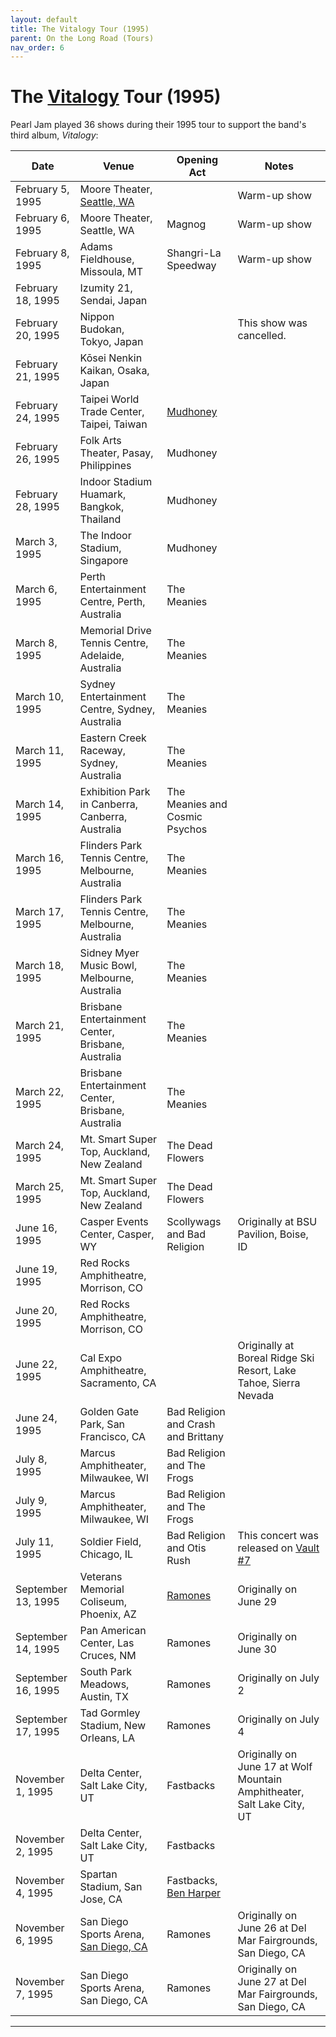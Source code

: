 ```yaml
---
layout: default
title: The Vitalogy Tour (1995)
parent: On the Long Road (Tours)
nav_order: 6
---
```


# The [Vitalogy](https://pearljamopedia.ml/docs/Albums/Studio/Vitalogy) Tour (1995)

Pearl Jam played 36 shows during their 1995 tour to support the band's third album, *Vitalogy*:

| Date | Venue | Opening Act | Notes |
| ---- | ----- | ----------- | ----- |
| February 5, 1995 | Moore Theater, [Seattle, WA](https://pearljamopedia.ml/docs/Notable-Mentions/Locations/Seattle-WA) | | Warm-up show
| February 6, 1995 | Moore Theater, Seattle, WA | Magnog | Warm-up show
| February 8, 1995 | Adams Fieldhouse, Missoula, MT | Shangri-La Speedway | Warm-up show
| February 18, 1995 | Izumity 21, Sendai, Japan | | |
| February 20, 1995 | Nippon Budokan, Tokyo, Japan | | This show was cancelled.
| February 21, 1995 | Kōsei Nenkin Kaikan, Osaka, Japan | | |
| February 24, 1995 | Taipei World Trade Center, Taipei, Taiwan | [Mudhoney](https://pearljamopedia.ml/docs/Notable-Mentions/Bands/Mudhoney)
| February 26, 1995 | Folk Arts Theater, Pasay, Philippines | Mudhoney |
| February 28, 1995 | Indoor Stadium Huamark, Bangkok, Thailand | Mudhoney | 
| March 3, 1995 | The Indoor Stadium, Singapore | Mudhoney |
| March 6, 1995 | Perth Entertainment Centre, Perth, Australia | The Meanies |
| March 8, 1995 | Memorial Drive Tennis Centre, Adelaide, Australia | The Meanies |
| March 10, 1995 | Sydney Entertainment Centre, Sydney, Australia | The Meanies |
| March 11, 1995 | Eastern Creek Raceway, Sydney, Australia | The Meanies |
| March 14, 1995 | Exhibition Park in Canberra, Canberra, Australia | The Meanies and Cosmic Psychos |
| March 16, 1995 | Flinders Park Tennis Centre, Melbourne, Australia | The Meanies |
| March 17, 1995 | Flinders Park Tennis Centre, Melbourne, Australia | The Meanies |
| March 18, 1995 | Sidney Myer Music Bowl, Melbourne, Australia | The Meanies |
| March 21, 1995 | Brisbane Entertainment Center, Brisbane, Australia | The Meanies |
| March 22, 1995 | Brisbane Entertainment Center, Brisbane, Australia | The Meanies |
| March 24, 1995 | Mt. Smart Super Top, Auckland, New Zealand | The Dead Flowers |
| March 25, 1995 | Mt. Smart Super Top, Auckland, New Zealand | The Dead Flowers |
| June 16, 1995 | Casper Events Center, Casper, WY | Scollywags and Bad Religion | Originally at BSU Pavilion, Boise, ID
| June 19, 1995 | Red Rocks Amphitheatre, Morrison, CO | |
| June 20, 1995 | Red Rocks Amphitheatre, Morrison, CO | |
| June 22, 1995 | Cal Expo Amphitheatre, Sacramento, CA | | Originally at Boreal Ridge Ski Resort, Lake Tahoe, Sierra Nevada
| June 24, 1995 | Golden Gate Park, San Francisco, CA | Bad Religion and Crash and Brittany |
| July 8, 1995 | Marcus Amphitheater, Milwaukee, WI | Bad Religion and The Frogs |
| July 9, 1995 | Marcus Amphitheater, Milwaukee, WI | Bad Religion and The Frogs |
| July 11, 1995 | Soldier Field, Chicago, IL | Bad Religion and Otis Rush | This concert was released on [Vault #7](https://pearljamopedia.ml/docs/Albums/Vault/Vault-7)
| September 13, 1995 | Veterans Memorial Coliseum, Phoenix, AZ | [Ramones](https://pearljamopedia.ml/docs/Notable-Mentions/Bands/Ramones) | Originally on June 29
| September 14, 1995 | Pan American Center, Las Cruces, NM | Ramones | Originally on June 30
| September 16, 1995 | South Park Meadows, Austin, TX | Ramones | Originally on July 2
| September 17, 1995 | Tad Gormley Stadium, New Orleans, LA | Ramones | Originally on July 4
| November 1, 1995 | Delta Center, Salt Lake City, UT | Fastbacks | Originally on June 17 at Wolf Mountain Amphitheater, Salt Lake City, UT
| November 2, 1995 | Delta Center, Salt Lake City, UT | Fastbacks |
| November 4, 1995 | Spartan Stadium, San Jose, CA | Fastbacks, [Ben Harper](https://pearljamopedia.ml/docs/Notable-Mentions/People/Ben-Harper)
| November 6, 1995 | San Diego Sports Arena, [San Diego, CA](https://pearljamopedia.ml/docs/Notable-Mentions/Locations/San-Diego) | Ramones | Originally on June 26 at Del Mar Fairgrounds, San Diego, CA
| November 7, 1995 | San Diego Sports Arena, San Diego, CA | Ramones | Originally on June 27 at Del Mar Fairgrounds, San Diego, CA

---------------------------------------------------------------------------------
